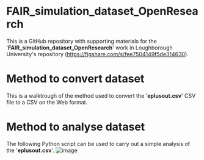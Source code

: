 # FAIR_simulation_dataset_OpenResearch
This is a GitHub repository with supporting materials for the '**FAIR_simulation_dataset_OpenResearch**' work in Loughborough University's repository (https://figshare.com/s/fee7504149f5de314630).

# Method to convert dataset
This is a walktrough of the method used to convert the '**eplusout.csv**' CSV file to a CSV on the Web format. 

# Method to analyse dataset
The following Python script can be used to carry out a simple analysis of the '**eplusout.csv**'.
![image](https://user-images.githubusercontent.com/77445492/172009503-26e20076-f8e3-443f-849f-8d6c676f4b79.png)

